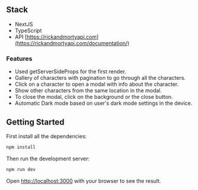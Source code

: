 ## Stack

- NextJS
- TypeScript
- API [https://rickandmortyapi.com](https://rickandmortyapi.com/documentation/)

### Features

- Used getServerSideProps for the first render.
- Gallery of characters with pagination to go through all the characters.
- Click on a character to open a modal with info about the character.
- Show other characters from the same location in the modal.
- To close the modal, click on the background or the close button.
- Automatic Dark mode based on user's dark mode settings in the device.

## Getting Started

First install all the dependencies:

```bash
npm install
```

Then run the development server:

```bash
npm run dev
```

Open [http://localhost:3000](http://localhost:3000) with your browser to see the result.
